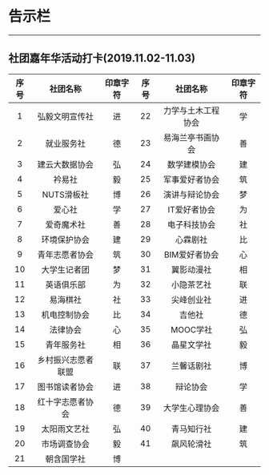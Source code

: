 # 告示栏

---

## 社团嘉年华活动打卡(2019.11.02-11.03)

|序号|社团名称|印章字符|序号|社团名称|印章字符|
|:---:|:---:|:---:|:---:|:---:|:---:|
|1|弘毅文明宣传社|进|22|力学与土木工程协会|学|
|2|就业服务社|德|23|易海兰亭书画协会|善|
|3|建云大数据协会|弘|24|数学建模协会|建|
|4|衿易社|毅|25|军事爱好者协会|筑|
|5|NUTS滑板社|博|26|演讲与辩论协会|梦|
|6|爱心社|学|27|IT爱好者协会|为|
|7|爱奇魔术社|善|28|电子科技协会|社|
|8|环境保护协会|建|29|心霖剧社|比|
|9|青年志愿者协会|筑|30|BIM爱好者协会|心|
|10|大学生记者团|梦|31|翼影动漫社|相|
|11|英语俱乐部|为|32|小隐茶艺社|联|
|12|易海棋社|社|33|尖峰创业社|进|
|13|机电控制协会|比|34|吉他社|德|
|14|法律协会|心|35|MOOC学社|弘|
|15|青年服务社|相|36|晶星文学社|毅|
|16|乡村振兴志愿者联盟|联|37|兰馨话剧社|博|
|17|图书馆读者协会|进|38|辩论协会|学|
|18|红十字志愿者协会|德|39|大学生心理协会|善|
|19|太阳雨文艺社|弘|40|青马知行社|建|
|20|市场调查协会|毅|41|飙风轮滑社|筑|
|21|朝含国学社|博||||
